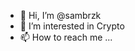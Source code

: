 - 👋 Hi, I’m @sambrzk
- 👀 I’m interested in Crypto
- 📫 How to reach me ...

<!---
sambrzk/sambrzk is a ✨ special ✨ repository because its `README.md` (this file) appears on your GitHub profile.
You can click the Preview link to take a look at your changes.
--->
